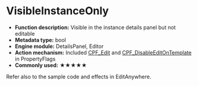 # VisibleInstanceOnly

- **Function description:** Visible in the instance details panel but not editable
- **Metadata type:** bool
- **Engine module:** DetailsPanel, Editor
- **Action mechanism:** Included [CPF_Edit](../../../Flags/EPropertyFlags/CPF_Edit.md) and [CPF_DisableEditOnTemplate](../../../Flags/EPropertyFlags/CPF_DisableEditOnTemplate.md) in PropertyFlags
- **Commonly used:** ★★★★★

Refer also to the sample code and effects in EditAnywhere.